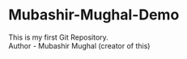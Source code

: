 # Mubashir-Mughal-Demo
This is my first Git Repository.<br>
Author - Mubashir Mughal (creator of this)
